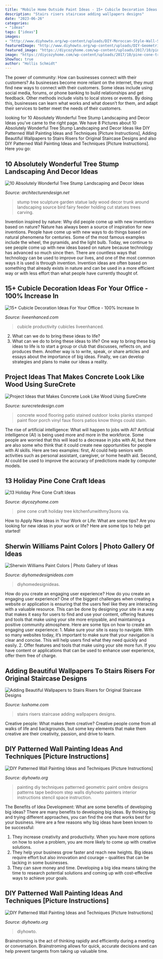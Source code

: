 ```yaml
---
title: "Mobile Home Outside Paint Ideas - 15+ Cubicle Decoration Ideas For Your Office"
description: "Stairs risers staircase adding wallpapers designs"
date: "2023-06-26"
categories:
- "ideas"
tags: ["ideas"]
images:
- "http://www.diyhowto.org/wp-content/uploads/DIY-Moroccan-Style-Wall-Stencil-Painting-Instruction-DIY-Wall-Painting-Ideas-Techniques-Tutorials-DIYHowto.jpg"
featuredImage: "http://www.diyhowto.org/wp-content/uploads/DIY-Geometric-Ombre-Wall-Painting-Instruction-DIY-Wall-Painting-Ideas-Techniques-Tutorials-DIYHowto.jpg"
featured_image: "https://diycozyhome.com/wp-content/uploads/2017/10/pine-cone-tree.jpg"
image: "https://diycozyhome.com/wp-content/uploads/2017/10/pine-cone-tree.jpg"
ShowToc: true
author: "Hollis Schmidt"
---
```



The power of community: How can businesses connect with their customers?
As businesses become more reliant on the internet, they must find new ways to connect with their customers. Some ideas include using social media, forums, or phone banking to build relationships and get feedback. Other methods include visits to local stores or events. By doing this, businesses can learn what works and what doesn’t for them, and adapt their services to better meet the needs of their customers.

	

		
looking for 10 Absolutely Wonderful Tree Stump Landscaping and Decor Ideas you've came to the right page. We have 8 Pictures about 10 Absolutely Wonderful Tree Stump Landscaping and Decor Ideas like DIY Patterned Wall Painting Ideas and Techniques [Picture Instructions], Adding Beautiful Wallpapers to Stairs Risers for Original Staircase Designs and also DIY Patterned Wall Painting Ideas and Techniques [Picture Instructions]. Here you go:
		
    
## 10 Absolutely Wonderful Tree Stump Landscaping And Decor Ideas

<img loading=lazy src="http://cdn.architecturendesign.net/wp-content/uploads/2016/06/11-1.jpg" onerror="this.onerror=null;this.src='https://tse3.mm.bing.net/th?id=OIP.hF7MOAOYjjN1m3P1uGhFJgHaLE&amp;pid=15.1';" alt="10 Absolutely Wonderful Tree Stump Landscaping and Decor Ideas">

_Source: architecturendesign.net_

>stump tree sculpture garden statue lady wood decor trunk around landscaping source bird fairy feeder holding cut statues trees carving. 

	

Invention inspired by nature: Why did people come up with new inventions based on nature?
Nature has always been a source of inspiration for new inventions. People have come up with new ways to do things based on natural phenomena for centuries. Some of the most famous examples include the wheel, the pyramids, and the light bulb. Today, we continue to see people come up with new ideas based on nature because technology has advanced so much since then. There are countless ways that technology can be used to improve our lives, and one of the most common ways it is used is through invention. Invention ideas are often based on something that already exists in nature and can be used in a more efficient way or with less effort than what people have currently thought of.

    
## 15+ Cubicle Decoration Ideas For Your Office - 100% Increase In

<img loading=lazy src="https://www.liveenhanced.com/wp-content/uploads/2018/07/office-cubicle-decoration-ideas-7-768x576.jpg" onerror="this.onerror=null;this.src='https://tse3.mm.bing.net/th?id=OIP.VeMWDrcQzyyr6txehHaZPgHaFj&amp;pid=15.1';" alt="15+ Cubicle Decoration Ideas For Your Office - 100% Increase In">

_Source: liveenhanced.com_

>cubicle productivity cubicles liveenhanced. 

	

2. What can we do to bring these ideas to life?
2. What can we do to bring these ideas to life? 
One way to bring these big ideas to life is to start a group or club that discusses, reflects on, and produces them. Another way is to write, speak, or share articles and essays about the importance of big ideas. Finally, we can develop strategies and plans to make our ideas a reality.

    
## Project Ideas That Makes Concrete Look Like Wood Using SureCrete

<img loading=lazy src="https://www.surecretedesign.com/wp-content/uploads/2015/08/Concrete-Wood-Look-New-Iberia-LA-2-768x1024.jpg" onerror="this.onerror=null;this.src='https://tse3.mm.bing.net/th?id=OIP.tU329RL6iFaKoaMdPR0RtgHaJ4&amp;pid=15.1';" alt="Project Ideas that Makes Concrete Look Like Wood Using SureCrete">

_Source: surecretedesign.com_

>concrete wood flooring patio stained outdoor looks planks stamped paint floor porch vinyl faux floors patios know things could stain. 

	

The rise of artificial intelligence: What will happen to jobs with AI?
Artificial intelligence (AI) is being used more and more in the workforce. Some people are worried that this will lead to a decrease in jobs with AI, but there are also some who think that it could create new opportunities for people with AI skills. Here are two examples: first, AI could help seniors with activities such as personal assistant, caregiver, or home health aid. Second, AI could be used to improve the accuracy of predictions made by computer models.

    
## 13 Holiday Pine Cone Craft Ideas

<img loading=lazy src="https://diycozyhome.com/wp-content/uploads/2017/10/pine-cone-tree.jpg" onerror="this.onerror=null;this.src='https://tse4.mm.bing.net/th?id=OIP.FgwC7tg4nc7dyhs6LS20JwHaKI&amp;pid=15.1';" alt="13 Holiday Pine Cone Craft Ideas">

_Source: diycozyhome.com_

>pine cone craft holiday tree kitchenfunwithmy3sons via. 

	

How to Apply New Ideas in Your Work or Life: What are some tips?
Are you looking for new ideas in your work or life? Here are some tips to help get started!

    
## Sherwin Williams Paint Colors | Photo Gallery Of Ideas

<img loading=lazy src="http://diyhomedesignideas.com/photos/template/trksta44h3p9rpubns97.jpeg" onerror="this.onerror=null;this.src='https://tse4.mm.bing.net/th?id=OIP.B610ZwuZPxJlflkUd7uu4QHaE8&amp;pid=15.1';" alt="Sherwin Williams Paint Colors | Photo Gallery of Ideas">

_Source: diyhomedesignideas.com_

>diyhomedesignideas. 

	

How do you create an engaging user experience?
How do you create an engaging user experience? One of the biggest challenges when creating a website or application is ensuring that the users feel like they are interacting with a valuable resource. This can be done by designing your site in a way that makes it easy for users to find and use your content, offering features and tools that make using your site more enjoyable, and maintaining a positive community atmosphere. Here are some tips on how to create an engaging user experience: 1. Make sure your site is easy to navigate. With so many websites today, it’s important to make sure that your navigation is clear and concise. This will help users find what they need quickly and easily. 2. Offer features and tools that make using your site more fun. If you have content or applications that can be used to enhance user experience, offer them free of charge.

    
## Adding Beautiful Wallpapers To Stairs Risers For Original Staircase Designs

<img loading=lazy src="https://www.lushome.com/wp-content/uploads/2013/02/staircases-riser-stairs-decorating-wallpaper-7.jpg" onerror="this.onerror=null;this.src='https://tse1.mm.bing.net/th?id=OIP.so5DhE--M7-N3WPzNOix4AAAAA&amp;pid=15.1';" alt="Adding Beautiful Wallpapers to Stairs Risers for Original Staircase Designs">

_Source: lushome.com_

>stairs risers staircase adding wallpapers designs. 

	

Creative people: What makes them creative?
Creative people come from all walks of life and backgrounds, but some key elements that make them creative are their creativity, passion, and drive to learn.

    
## DIY Patterned Wall Painting Ideas And Techniques [Picture Instructions]

<img loading=lazy src="http://www.diyhowto.org/wp-content/uploads/DIY-Geometric-Ombre-Wall-Painting-Instruction-DIY-Wall-Painting-Ideas-Techniques-Tutorials-DIYHowto.jpg" onerror="this.onerror=null;this.src='https://tse2.mm.bing.net/th?id=OIP.3CQu2yYBUKU-wi0CJ7RjUAHaJ8&amp;pid=15.1';" alt="DIY Patterned Wall Painting Ideas and Techniques [Picture Instructions]">

_Source: diyhowto.org_

>painting diy techniques patterned geometric paint ombre designs patterns tape bedroom step walls diyhowto painters interior instructions stencil space instruction. 

	

The Benefits of Idea Development: What are some benefits of developing big ideas?
There are many benefits to developing big ideas. By thinking big and trying different approaches, you can find the one that works best for your business. Here are a few reasons why big ideas have been known to be successful: 
1. They increase creativity and productivity. When you have more options on how to solve a problem, you are more likely to come up with creative solutions. 
2. They help your business grow faster and reach new heights. Big ideas require effort but also innovation and courage – qualities that can be lacking in some businesses. 
3. They can save money and time. Developing a big idea means taking the time to research potential solutions and coming up with cost-effective ways to achieve your goals.

    
## DIY Patterned Wall Painting Ideas And Techniques [Picture Instructions]

<img loading=lazy src="http://www.diyhowto.org/wp-content/uploads/DIY-Moroccan-Style-Wall-Stencil-Painting-Instruction-DIY-Wall-Painting-Ideas-Techniques-Tutorials-DIYHowto.jpg" onerror="this.onerror=null;this.src='https://tse3.mm.bing.net/th?id=OIP.txnaaqMV_J3yr1qn0ke4BwHaJ8&amp;pid=15.1';" alt="DIY Patterned Wall Painting Ideas and Techniques [Picture Instructions]">

_Source: diyhowto.org_

>diyhowto. 

	

Brainstroming is the act of thinking rapidly and efficiently during a meeting or conversation. Brainstroming allows for quick, accurate decisions and can help prevent tangents from taking up valuable time.

